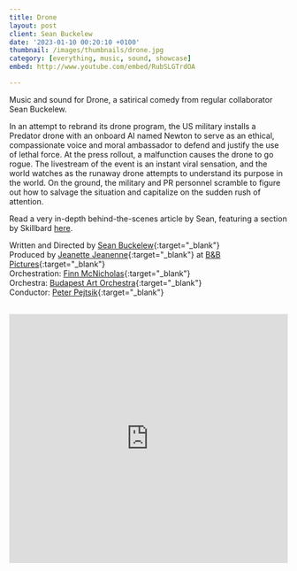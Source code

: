 ```yaml
---
title: Drone
layout: post
client: Sean Buckelew
date: '2023-01-10 00:20:10 +0100'
thumbnail: /images/thumbnails/drone.jpg
category: [everything, music, sound, showcase]
embed: http://www.youtube.com/embed/RubSLGTrdOA

---
```


Music and sound for Drone, a satirical comedy from regular collaborator Sean Buckelew.

In an attempt to rebrand its drone program, the US military installs a Predator drone with an onboard AI named Newton to serve as an ethical, compassionate voice and moral ambassador to defend and justify the use of lethal force. At the press rollout, a malfunction causes the drone to go rogue. The livestream of the event is an instant viral sensation, and the world watches as the runaway drone attempts to understand its purpose in the world. On the ground, the military and PR personnel scramble to figure out how to salvage the situation and capitalize on the sudden rush of attention.

Read a very in-depth behind-the-scenes article by Sean, featuring a section by Skillbard [here](https://seanbuckelew.substack.com/p/drone-making-of-an-animated-short).

Written and Directed by [Sean Buckelew](https://www.seanbuckelew.com/){:target="_blank"}<br>
Produced by [Jeanette Jeanenne](https://jeanettejeanenne.com/){:target="_blank"} at [B&B Pictures](https://b-b.pictures/){:target="_blank"}<br>
Orchestration: [Finn McNicholas](https://cargocollective.com/finnmcnicholas){:target="_blank"}<br>
Orchestra: [Budapest Art Orchestra](https://budapestartorchestra.com/){:target="_blank"}<br>
Conductor: [Peter Pejtsik](https://pejtsik.com/){:target="_blank"}<br><br>

<iframe width="100%" height="450" scrolling="no" frameborder="no" allow="autoplay" src="https://w.soundcloud.com/player/?url=https%3A//api.soundcloud.com/playlists/1565998234%3Fsecret_token%3Ds-g0myqr8hEpG&color=%238f8fb5&auto_play=false&hide_related=false&show_comments=true&show_user=true&show_reposts=false&show_teaser=true"></iframe>
